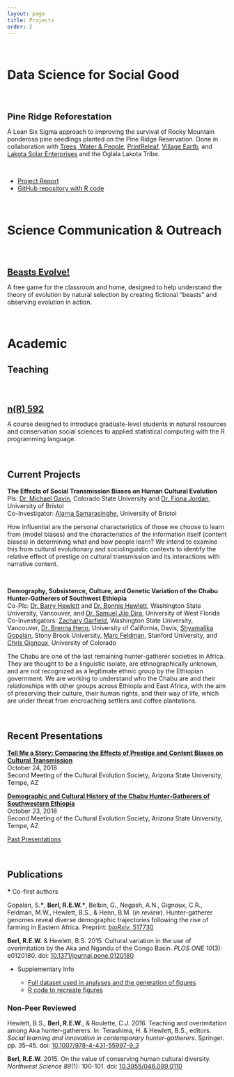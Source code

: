```yaml
---
layout: page
title: Projects
order: 2
---
```


<br>

# Data Science for Social Good
<br>
<div class="circular200 fa-pull-left" style="background-image: url(/public/img/twpseedlings_sm.jpg); margin: 0rem 2rem 2rem 0rem;"></div>

<strong style="font-size: 1.25rem;">Pine Ridge Reforestation</strong>

A Lean Six Sigma approach to improving the survival of Rocky Mountain ponderosa pine seedlings planted on the Pine Ridge Reservation. Done in collaboration with <a href="https://www.treeswaterpeople.org/" target="_blank">Trees, Water & People</a>, <a href="https://printreleaf.com/" target="_blank">PrintReleaf</a>, <a href="http://villageearth.org/" target="_blank">Village Earth</a>, and <a href="http://www.lakotasolarenterprises.com/" target="_blank">Lakota Solar Enterprises</a> and the Oglala Lakota Tribe.

<br>

<ul>
<li><a href="/public/pdf/rewberl_pineridgereport.pdf" target="_blank">Project Report</a>
  &nbsp;&nbsp;<a href="/public/pdf/rewberl_pineridgereport.pdf" target="_blank"><i class="far fa-file-pdf fa-lg"></i></a>
  &nbsp;&nbsp;<a href="https://creativecommons.org/licenses/by-sa/4.0/" target="_blank"><i class="fab fa-creative-commons"></i><i class="fab fa-creative-commons-by"></i><i class="fab fa-creative-commons-sa"></i></a></li>
<li><a href="https://github.com/rewberl/pineridge" target="_blank">GitHub repository with R code</a></li>
</ul>

<br>

# Science Communication & Outreach
<br>
<div class="circular200 fa-pull-left" style="background-image: url(/public/img/monster_square.jpg); margin: 0rem 2rem 2rem 0rem;"></div>

<strong style="font-size: 1.25rem;"><a href="/beasts">Beasts Evolve!</a></strong>

A free game for the classroom and home, designed to help understand the theory of evolution by natural selection by creating fictional “beasts” and observing evolution in action.

<br>

# Academic

## Teaching
<br>
<div class="circular200 fa-pull-left" style="background-image: url(/nr592/lectures/resources/snow_map_crop.png); margin: 0rem 2rem 2rem 0rem;"></div>

<strong style="font-size: 1.25rem;"><a href="/nr592">n(R) 592</a></strong>

A course designed to introduce graduate-level students in natural resources and conservation social sciences to applied statistical computing with the R programming language.

<br>

## Current Projects

**The Effects of Social Transmission Biases on Human Cultural Evolution**
<br>PIs: <a href="https://michaelcgavin.com/" target="_blank">Dr. Michael Gavin</a>, Colorado State University and <a href="https://excd.org/" target="_blank">Dr. Fiona Jordan</a>, University of Bristol
<br>Co-Investigator: <a href="https://excd.org/people/" target="_blank">Alarna Samarasinghe</a>, University of Bristol

How influential are the personal characteristics of those we choose to learn from (model biases) and the characteristics of the information itself (content biases) in determining what and how people learn? We intend to examine this from cultural evolutionary and sociolinguistic contexts to identify the relative effect of prestige on cultural transmission and its interactions with narrative content.

<br>

**Demography, Subsistence, Culture, and Genetic Variation of the Chabu Hunter-Gatherers of Southwest Ethiopia**
<br>Co-PIs: <a href="https://anthro.vancouver.wsu.edu/faculty/hewlett/" target="_blank">Dr. Barry Hewlett</a> and <a href="https://anthro.vancouver.wsu.edu/faculty/bonnie-hewlett/" target="_blank">Dr. Bonnie Hewlett</a>, Washington State University, Vancouver, and <a href="https://uwf.edu/cassh/departments/anthropology-and-archaeology/our-faculty-and-staff/department-of-anthropology/" target="_blank">Dr. Samuel Jilo Dira</a>, University of West Florida
<br>Co-Investigators: <a href="https://anthro.vancouver.wsu.edu/grads/zgarfield/" target="_blank">Zachary Garfield</a>, Washington State University, Vancouver, <a href="https://hennlab.ucdavis.edu/" target="_blank">Dr. Brenna Henn</a>, University of California, Davis, <a href="https://ecoevo.stonybrook.edu/hennlab/people/" target="_blank">Shyamalika Gopalan</a>, Stony Brook University, <a href="https://www-evo.stanford.edu/marc.html" target="_blank">Marc Feldman</a>, Stanford University, and <a href="https://cgat.weebly.com/" target="_blank">Chris Gignoux</a>, University of Colorado

The Chabu are one of the last remaining hunter-gatherer societies in Africa. They are thought to be a linguistic isolate, are ethnographically unknown, and are not recognized as a legitimate ethnic group by the Ethiopian government. We are working to understand who the Chabu are and their relationships with other groups across Ethiopia and East Africa, with the aim of preserving their culture, their human rights, and their way of life, which are under threat from encroaching settlers and coffee plantations.



<br>

## Recent Presentations

<strong><a href="https://docs.google.com/presentation/d/1qairhtd0OvDC2WDiaB9rP2j_nBl1IksoTmjVgHvmdIw/edit?usp=sharing" target="_blank">Tell Me a Story: Comparing the Effects of Prestige and Content Biases on Cultural Transmission</a></strong>
<br>October 24, 2018
<br>Second Meeting of the Cultural Evolution Society, Arizona State University, Tempe, AZ

<strong><a href="https://docs.google.com/presentation/d/1v0It3DyVYsoUA9ll6lO80Yg94gK8MLHOZ-OTZdlfKL4/edit?usp=sharing" target="_blank">Demographic and Cultural History of the Chabu Hunter-Gatherers of Southwestern Ethiopia</a></strong>
<br>October 23, 2018
<br>Second Meeting of the Cultural Evolution Society, Arizona State University, Tempe, AZ

<a href="/presentations">Past Presentations</a>

<br>

## Publications
**\*** Co-first authors

Gopalan, S.**\***, **Berl, R.E.W.\***, Belbin, G., Negash, A.N., Gignoux, C.R., Feldman, M.W., Hewlett, B.S., & Henn, B.M. (*in review*). Hunter-gatherer genomes reveal diverse demographic trajectories following the rise of farming in Eastern Africa. Preprint: <a href="https://www.biorxiv.org/content/10.1101/517730v1.abstract" target="_blank">*bioRxiv*, 517730</a>
&nbsp;&nbsp;<a href="https://www.biorxiv.org/content/10.1101/517730v1.abstract" target="_blank"><i class="ai ai-biorxiv ai-lg"></i></a>
&nbsp;&nbsp;<a href="/public/pdf/gopalan2019hunter-gatherer_genomes_reveal_diverse_demographic_trajectories.pdf" target="_blank"><i class="far fa-file-pdf fa-lg"></i></a>

**Berl, R.E.W.** & Hewlett, B.S. 2015. Cultural variation in the use of overimitation by the Aka and Ngandu of the Congo Basin. *PLOS ONE 10*(3): e0120180. doi: <a href="https://dx.doi.org/10.1371/journal.pone.0120180" target="_blank">10.1371/journal.pone.0120180</a>
&nbsp;&nbsp;<a href="https://dx.doi.org/10.1371/journal.pone.0120180" target="_blank"><i class="ai ai-open-access ai-lg"></i></a>
&nbsp;&nbsp;<a href="/public/pdf/berl2015cultural_variation_in_the_use_of_overimitation_by_the_aka_and_ngandu.pdf" target="_blank"><i class="far fa-file-pdf fa-lg"></i></a>

<ul>
<li>Supplementary Info</li>
    <ul>
    <li><a href="https://journals.plos.org/plosone/article?id=10.1371/journal.pone.0120180#pone.0120180.s007" target="_blank">Full dataset used in analyses and the generation of figures</a></li>
    <li><a href="https://gist.github.com/rewberl/903bb39d00b4184d4f22af6882c5c48b" target="_blank">R code to recreate figures</a></li>
    </ul>
</ul>


### Non-Peer Reviewed
Hewlett, B.S., **Berl, R.E.W.**, & Roulette, C.J. 2016. Teaching and overimitation among Aka hunter-gatherers. In: Terashima, H. & Hewlett, B.S., editors. *Social learning and innovation in contemporary hunter-gatherers*. Springer. pp. 35–45. doi: <a href="https://dx.doi.org/10.1007/978-4-431-55997-9_3" target="_blank">10.1007/978-4-431-55997-9_3</a>
&nbsp;&nbsp;<a href="/public/pdf/hewlett2016teaching_and_overimitation_among_aka_hunter-gatherers.pdf" target="_blank"><i class="far fa-file-pdf fa-lg"></i></a>

**Berl, R.E.W.** 2015. On the value of conserving human cultural diversity. *Northwest Science 89*(1): 100-101. doi: <a href="https://dx.doi.org/10.3955/046.089.0110" target="_blank">10.3955/046.089.0110</a>
&nbsp;&nbsp;<a href="/public/pdf/berl2015on_the_value_of_conserving_human_cultural_diversity.pdf" target="_blank"><i class="far fa-file-pdf fa-lg"></i></a>
